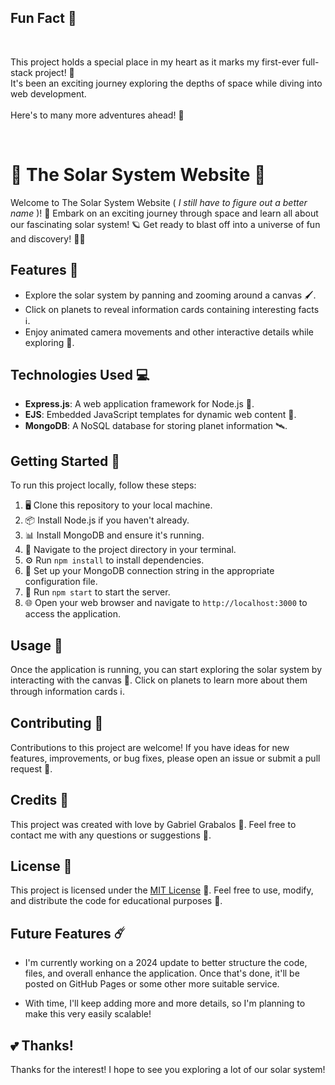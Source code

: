 ## Fun Fact 🎉

</br>

This project holds a special place in my heart as it marks my first-ever full-stack project! 🥰 </br> It's been an exciting journey exploring the depths of space while diving into web development. </br></br> Here's to many more adventures ahead! 🍹

</br>

# 🌟 The Solar System Website 🚀

Welcome to The Solar System Website ( _I still have to figure out a better name_ )!  🌌 Embark on an exciting journey through space and learn all about our fascinating solar system!  🪐 Get ready to blast off into a universe of fun and discovery! 🚀💫

## Features 🎉

- Explore the solar system by panning and zooming around a canvas 🖌️.
- Click on planets to reveal information cards containing interesting facts ℹ️.
- Enjoy animated camera movements and other interactive details while exploring 🎨.

## Technologies Used 💻

- **Express.js**: A web application framework for Node.js 🚀.
- **EJS**: Embedded JavaScript templates for dynamic web content 📄.
- **MongoDB**: A NoSQL database for storing planet information 🛰️.

## Getting Started 🚀

To run this project locally, follow these steps:

1. 🖥️ Clone this repository to your local machine.
2. 📦 Install Node.js if you haven't already.
3. 📊 Install MongoDB and ensure it's running.
4. 📂 Navigate to the project directory in your terminal.
5. ⚙️ Run `npm install` to install dependencies.
6. 🔗 Set up your MongoDB connection string in the appropriate configuration file.
7. 🚀 Run `npm start` to start the server.
8. 🌐 Open your web browser and navigate to `http://localhost:3000` to access the application.

## Usage 🌟

Once the application is running, you can start exploring the solar system by interacting with the canvas 🎨.  Click on planets to learn more about them through information cards ℹ️.

## Contributing 🚀

Contributions to this project are welcome!  If you have ideas for new features, improvements, or bug fixes, please open an issue or submit a pull request 🌟.

## Credits 🌠

This project was created with love by Gabriel Grabalos 🌟.  Feel free to contact me with any questions or suggestions 🚀.

## License 📝

This project is licensed under the [MIT License](LICENSE) 📄.  Feel free to use, modify, and distribute the code for educational purposes 🚀.

## Future Features ☄️

- I'm currently working on a 2024 update to better structure the code, files, and overall enhance the application. Once that's done, it'll be posted on GitHub Pages or some other more suitable service.

- With time, I'll keep adding more and more details, so I'm planning to make this very easily scalable!

## 💕 Thanks!

Thanks for the interest! I hope to see you exploring a lot of our solar system!

